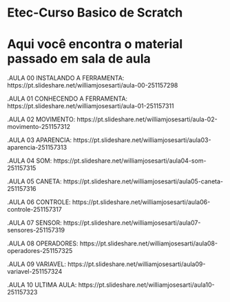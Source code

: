 # Etec-Curso Basico de Scratch  
<h1>Aqui você encontra o material passado em sala de aula</h1> 
<p>.AULA 00 INSTALANDO A FERRAMENTA: https://pt.slideshare.net/williamjosesarti/aula-00-251157298</p>
<p>.AULA 01 CONHECENDO A FERRAMENTA: https://pt.slideshare.net/williamjosesarti/aula-01-251157311</p>
<p>.AULA 02 MOVIMENTO: https://pt.slideshare.net/williamjosesarti/aula-02-movimento-251157312</p>
<p>.AULA 03 APARENCIA: https://pt.slideshare.net/williamjosesarti/aula03-aparencia-251157313</p>
<p>.AULA 04 SOM: https://pt.slideshare.net/williamjosesarti/aula04-som-251157315</p>
<p>.AULA 05 CANETA: https://pt.slideshare.net/williamjosesarti/aula05-caneta-251157316</p>
<p>.AULA 06 CONTROLE: https://pt.slideshare.net/williamjosesarti/aula06-controle-251157317</p>
<p>.AULA 07 SENSOR: https://pt.slideshare.net/williamjosesarti/aula07-sensores-251157319</p>
<p>.AULA 08 OPERADORES: https://pt.slideshare.net/williamjosesarti/aula08-operadores-251157325</p>
<p>.AULA 09 VARIAVEL: https://pt.slideshare.net/williamjosesarti/aula09-variavel-251157324</p>
<p>.AULA 10 ULTIMA AULA: https://pt.slideshare.net/williamjosesarti/aula10-251157323</p>
